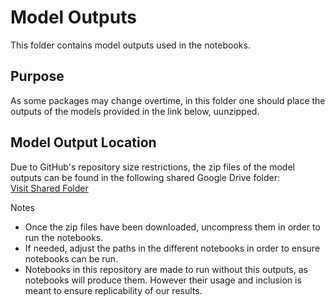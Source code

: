 # Model Outputs
This folder contains model outputs used in the notebooks.

## Purpose
As some packages may change overtime, in this folder one should place the outputs of the models provided in the link below, uunzipped.

## Model Output Location
Due to GitHub's repository size restrictions, the zip files of the model outputs can be found in the following shared Google Drive folder:  
[Visit Shared Folder](https://drive.google.com/drive/folders/1TrPQPgksOzz2af5h93mtUlhdJfKqhrbf?usp=sharing)

Notes
- Once the zip files have been downloaded, uncompress them in order to run the notebooks.
- If needed, adjust the paths in the different notebooks in order to ensure notebooks can be run.
- Notebooks in this repository are made to run without this outputs, as notebooks will produce them. However their usage and inclusion is meant to ensure replicability of our results.
